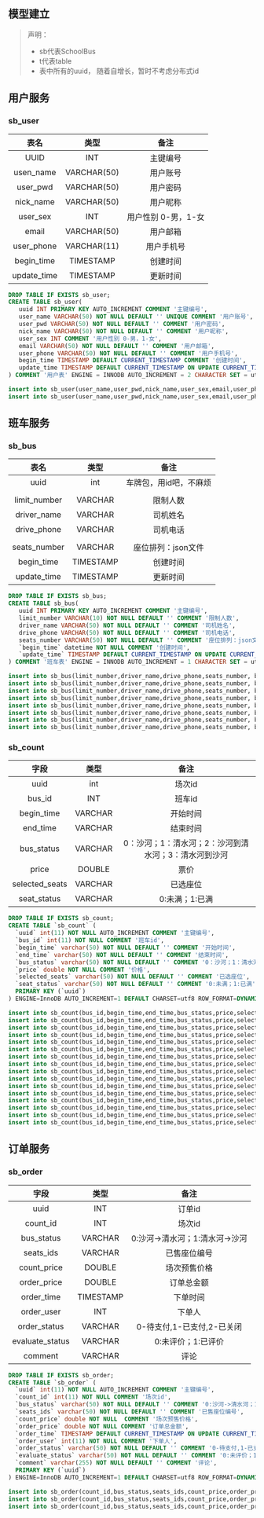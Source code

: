 ## 模型建立

> 声明：
>
> - sb代表SchoolBus
> - t代表table
> - 表中所有的uuid， 随着自增长，暂时不考虑分布式id

## 用户服务

### sb_user

|    表名     |    类型     |        备注         |
| :---------: | :---------: | :-----------------: |
|    UUID     |     INT     |      主键编号       |
|  usen_name  | VARCHAR(50) |      用户账号       |
|  user_pwd   | VARCHAR(50) |      用户密码       |
|  nick_name  | VARCHAR(50) |      用户昵称       |
|  user_sex   |     INT     | 用户性别 0-男，1-女 |
|    email    | VARCHAR(50) |      用户邮箱       |
| user_phone  | VARCHAR(11) |     用户手机号      |
| begin_time  |  TIMESTAMP  |      创建时间       |
| update_time |  TIMESTAMP  |      更新时间       |

```sql
DROP TABLE IF EXISTS sb_user;
CREATE TABLE sb_user(
   uuid INT PRIMARY KEY AUTO_INCREMENT COMMENT '主键编号',
   user_name VARCHAR(50) NOT NULL DEFAULT '' UNIQUE COMMENT '用户账号',
   user_pwd VARCHAR(50) NOT NULL DEFAULT '' COMMENT '用户密码',
   nick_name VARCHAR(50) NOT NULL DEFAULT '' COMMENT '用户昵称',
   user_sex INT COMMENT '用户性别 0-男，1-女',
   email VARCHAR(50) NOT NULL DEFAULT '' COMMENT '用户邮箱',
   user_phone VARCHAR(50) NOT NULL DEFAULT '' COMMENT '用户手机号',
   begin_time TIMESTAMP DEFAULT CURRENT_TIMESTAMP COMMENT '创建时间',
   update_time TIMESTAMP DEFAULT CURRENT_TIMESTAMP ON UPDATE CURRENT_TIMESTAMP COMMENT '修改时间'
) COMMENT '用户表' ENGINE = INNODB AUTO_INCREMENT = 2 CHARACTER SET = utf8 COLLATE = utf8_general_ci ROW_FORMAT = DYNAMIC;

insert into sb_user(user_name,user_pwd,nick_name,user_sex,email,user_phone) values('admin','0192023a7bbd73250516f069df18b500','隔壁泰山',0,'admin@qq.com','13888888888');
insert into sb_user(user_name,user_pwd,nick_name,user_sex,email,user_phone) values('jiangzh','5e2de6bd1c9b50f6e27d4e55da43b917','阿里郎',0,'jiangzh@qq.com','13866666666');
```

## 班车服务

### sb_bus

|     表名     |   类型    |          备注          |
| :----------: | :-------: | :--------------------: |
|     uuid     |    int    | 车牌包，用id吧，不麻烦 |
|              |           |                        |
| limit_number |  VARCHAR  |        限制人数        |
| driver_name  |  VARCHAR  |        司机姓名        |
| drive_phone  |  VARCHAR  |        司机电话        |
|              |           |                        |
| seats_number |  VARCHAR  |   座位排列：json文件   |
|  begin_time  | TIMESTAMP |        创建时间        |
| update_time  | TIMESTAMP |        更新时间        |

```sql
DROP TABLE IF EXISTS sb_bus;
CREATE TABLE sb_bus(
   uuid INT PRIMARY KEY AUTO_INCREMENT COMMENT '主键编号',
   limit_number VARCHAR(10) NOT NULL DEFAULT '' COMMENT '限制人数',
   driver_name VARCHAR(50) NOT NULL DEFAULT '' COMMENT '司机姓名',
   drive_phone VARCHAR(50) NOT NULL DEFAULT '' COMMENT '司机电话',
   seats_number VARCHAR(50) NOT NULL DEFAULT '' COMMENT '座位排列：json文件',
   `begin_time` datetime NOT NULL COMMENT '创建时间',
   `update_time` TIMESTAMP DEFAULT CURRENT_TIMESTAMP ON UPDATE CURRENT_TIMESTAMP COMMENT '修改时间'
) COMMENT '班车表' ENGINE = INNODB AUTO_INCREMENT = 1 CHARACTER SET = utf8 COLLATE = utf8_general_ci ROW_FORMAT = DYNAMIC;

insert into sb_bus(limit_number,driver_name,drive_phone,seats_number, begin_time) values('20','买','135','/file/seat.json', NOW());
insert into sb_bus(limit_number,driver_name,drive_phone,seats_number, begin_time) values('20','赵','135','/file/seat.json', NOW());
insert into sb_bus(limit_number,driver_name,drive_phone,seats_number, begin_time) values('20','李','135','/file/seat.json', NOW());
insert into sb_bus(limit_number,driver_name,drive_phone,seats_number, begin_time) values('20','王','135','/file/seat.json', NOW());
insert into sb_bus(limit_number,driver_name,drive_phone,seats_number, begin_time) values('20','牛','135','/file/seat.json', NOW());
insert into sb_bus(limit_number,driver_name,drive_phone,seats_number, begin_time) values('20','马','135','/file/seat.json', NOW());
insert into sb_bus(limit_number,driver_name,drive_phone,seats_number, begin_time) values('20','狗','135','/file/seat.json', NOW());
insert into sb_bus(limit_number,driver_name,drive_phone,seats_number, begin_time) values('20','王','135','/file/seat.json', NOW());
```

### sb_count

|      字段      |  类型   |                         备注                         |
| :------------: | :-----: | :--------------------------------------------------: |
|      uuid      |   int   |                        场次id                        |
|     bus_id     |   INT   |                        班车id                        |
|   begin_time   | VARCHAR |                       开始时间                       |
|    end_time    | VARCHAR |                       结束时间                       |
|   bus_status   | VARCHAR | 0：沙河；1：清水河；2：沙河到清水河；3：清水河到沙河 |
|     price      | DOUBLE  |                         票价                         |
| selected_seats | VARCHAR |                       已选座位                       |
|  seat_status   | VARCHAR |                    0:未满；1:已满                    |

```sql
DROP TABLE IF EXISTS sb_count;
CREATE TABLE `sb_count` (
  `uuid` int(11) NOT NULL AUTO_INCREMENT COMMENT '主键编号',
  `bus_id` int(11) NOT NULL COMMENT '班车id',
  `begin_time` varchar(50) NOT NULL DEFAULT '' COMMENT '开始时间',
  `end_time` varchar(50) NOT NULL DEFAULT '' COMMENT '结束时间',
  `bus_status` varchar(50) NOT NULL DEFAULT '' COMMENT '0：沙河；1：清水河；2：沙河到清水河；3：清水河到沙河',
  `price` double NOT NULL COMMENT '价格',
  `selected_seats` varchar(50) NOT NULL DEFAULT '' COMMENT '已选座位',
  `seat_status` varchar(50) NOT NULL DEFAULT '' COMMENT '0:未满；1:已满',
  PRIMARY KEY (`uuid`)
) ENGINE=InnoDB AUTO_INCREMENT=1 DEFAULT CHARSET=utf8 ROW_FORMAT=DYNAMIC COMMENT='场次表';

insert into sb_count(bus_id,begin_time,end_time,bus_status,price,selected_seats,seat_status) values(1,'08:00','09:00','0',4.00,'', '0');
insert into sb_count(bus_id,begin_time,end_time,bus_status,price,selected_seats,seat_status) values(2,'08:30','09:30','0',4.00,'', '0');
insert into sb_count(bus_id,begin_time,end_time,bus_status,price,selected_seats,seat_status) values(3,'09:00','10:00','0',4.00, '', '0');
insert into sb_count(bus_id,begin_time,end_time,bus_status,price,selected_seats,seat_status) values(4,'09:30','10:30','0',4.00, '', '0');
insert into sb_count(bus_id,begin_time,end_time,bus_status,price,selected_seats,seat_status) values(1,'09:30','10:30','1',4.00, '', '0');
insert into sb_count(bus_id,begin_time,end_time,bus_status,price,selected_seats,seat_status) values(2,'10:00','11:30','1',4.00, '', '0');
insert into sb_count(bus_id,begin_time,end_time,bus_status,price,selected_seats,seat_status) values(5,'08:00','09:00','1',4.00, '', '0');
insert into sb_count(bus_id,begin_time,end_time,bus_status,price,selected_seats,seat_status) values(6,'09:30','10:30','1',4.00, '', '0');
insert into sb_count(bus_id,begin_time,end_time,bus_status,price,selected_seats,seat_status) values(3,'14:00','15:00','1',4.00, '', '0');
insert into sb_count(bus_id,begin_time,end_time,bus_status,price,selected_seats,seat_status) values(4,'15:30','16:30','1',4.00, '', '0');
insert into sb_count(bus_id,begin_time,end_time,bus_status,price,selected_seats,seat_status) values(7,'17:00','18:00','1',4.00, '', '0');
insert into sb_count(bus_id,begin_time,end_time,bus_status,price,selected_seats,seat_status) values(5,'14:00','15:00','0',4.00, '', '0');
insert into sb_count(bus_id,begin_time,end_time,bus_status,price,selected_seats,seat_status) values(6,'15:30','16:30','0',4.00, '', '0');
insert into sb_count(bus_id,begin_time,end_time,bus_status,price,selected_seats,seat_status) values(8,'17:00','18:00','0',4.00, '', '0');
insert into sb_count(bus_id,begin_time,end_time,bus_status,price,selected_seats,seat_status) values(7,'20:00','21:00','0',4.00, '', '0');
insert into sb_count(bus_id,begin_time,end_time,bus_status,price,selected_seats,seat_status) values(8,'20:00','21:00','1',4.00, '', '0');
```

## 订单服务

### sb_order

|      字段       |   类型    |              备注              |
| :-------------: | :-------: | :----------------------------: |
|      uuid       |    INT    |             订单id             |
|    count_id     |    INT    |             场次id             |
|   bus_status    |  VARCHAR  | 0:沙河->清水河；1:清水河->沙河 |
|    seats_ids    |  VARCHAR  |          已售座位编号          |
|   count_price   |  DOUBLE   |          场次预售价格          |
|   order_price   |  DOUBLE   |           订单总金额           |
|   order_time    | TIMESTAMP |            下单时间            |
|   order_user    |    INT    |             下单人             |
|  order_status   |  VARCHAR  |   0-待支付,1-已支付,2-已关闭   |
| evaluate_status |  VARCHAR  |       0:未评价；1:已评价       |
|     comment     |  VARCHAR  |              评论              |

```sql
DROP TABLE IF EXISTS sb_order;
CREATE TABLE `sb_order` (
  `uuid` int(11) NOT NULL AUTO_INCREMENT COMMENT '主键编号',
  `count_id` int(11) NOT NULL COMMENT '场次id',
  `bus_status` varchar(50) NOT NULL DEFAULT '' COMMENT '0:沙河->清水河；1:清水河->沙河',
  `seats_ids` varchar(50) NOT NULL DEFAULT '' COMMENT '已售座位编号',
  `count_price` double NOT NULL  COMMENT '场次预售价格',
  `order_price` double NOT NULL COMMENT '订单总金额',
  `order_time` TIMESTAMP DEFAULT CURRENT_TIMESTAMP ON UPDATE CURRENT_TIMESTAMP COMMENT '修改时间',
  `order_user` int(11) NOT NULL COMMENT '下单人',
  `order_status` varchar(50) NOT NULL DEFAULT '' COMMENT '0-待支付,1-已支付,2-已关闭',
  `evaluate_status` varchar(50) NOT NULL DEFAULT '' COMMENT '0:未评价；1:已评价',
  `comment` varchar(255) NOT NULL DEFAULT '' COMMENT '评论',
  PRIMARY KEY (`uuid`)
) ENGINE=InnoDB AUTO_INCREMENT=1 DEFAULT CHARSET=utf8 ROW_FORMAT=DYNAMIC COMMENT='订单表';

insert into sb_order(count_id,bus_status,seats_ids,count_price,order_price,order_time,order_user,order_status, evaluate_status,comment) values(1,'0','1',4.00,4.00, NOW(),4, '0', '0', '');
insert into sb_order(count_id,bus_status,seats_ids,count_price,order_price,order_time,order_user,order_status, evaluate_status,comment) values(1,'0','1',4.00,4.00, NOW(),4, '1', '1', 'aaa');
insert into sb_order(count_id,bus_status,seats_ids,count_price,order_price,order_time,order_user,order_status, evaluate_status,comment) values(1,'0','1',4.00,4.00, NOW(),4, '2', '0', '');
```

